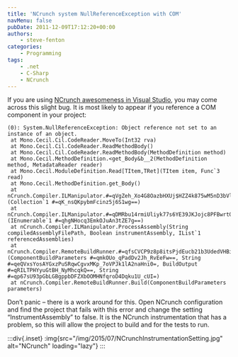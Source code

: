 ```yaml
---
title: 'NCrunch system NullReferenceException with COM'
navMenu: false
pubDate: 2011-12-09T17:12:20+00:00
authors:
    - steve-fenton
categories:
    - Programming
tags:
    - .net
    - C-Sharp
    - NCrunch
---
```


If you are using [NCrunch awesomeness in Visual Studio](/blog/2011/12/some-handy-ncrunch-tips/), you may come across this slight bug. It is most likely to appear if you reference a COM component in your project:

```
(0): System.NullReferenceException: Object reference not set to an instance of an object.
 at Mono.Cecil.Cil.CodeReader.MoveTo(Int32 rva)
 at Mono.Cecil.Cil.CodeReader.ReadMethodBody()
 at Mono.Cecil.Cil.CodeReader.ReadMethodBody(MethodDefinition method)
 at Mono.Cecil.MethodDefinition.<get_Body&b__2(MethodDefinition method, MetadataReader reader)
 at Mono.Cecil.ModuleDefinition.Read[TItem,TRet](TItem item, Func`3 read)
 at Mono.Cecil.MethodDefinition.get_Body()
 at nCrunch.Compiler.ILManipulator.#=qVgZeh_Xo4G8OazbHXUj$HZZ4k875wM5nD3bVlbELkuc=(Collection`1 #=qK_nsQKpybmFcinz5j6S1wg==)
 at nCrunch.Compiler.ILManipulator.#=qDMRbu14rmiUliyk77s6YE39JKJojc8PFBwrtQadFj6E=(IEnumerable`1 #=qhgNHocq3EmkOJuAn3tZE7g==)
 at nCrunch.Compiler.ILManipulator.ProcessAssembly(String compiledAssemblyFilePath, Boolean instrumentAssembly, IList`1 referencedAssemblies)
 at nCrunch.Compiler.RemoteBuildRunner.#=qfsCVCP9z8p8itsPjdEucb21b3UdedVHBi8gsF76Ddpw=(ComponentBuildParameters #=qmkOUo_qPadDv2Jh_RvEeFw==, String #=qeQVxsYosAYGxzPuSRqwCgvxMKp_7oVPJk1lA2naHni0=, BuildOutput #=qRILTPHYyuGtBH_NyMhcqkQ==, String #=qp67sU93pGbLGBgppbDFZXbOOMHNfqroD4Dqku1U_cUI=)
 at nCrunch.Compiler.RemoteBuildRunner.Build(ComponentBuildParameters parameters)
```

Don’t panic – there is a work around for this. Open NCrunch configuration and find the project that fails with this error and change the setting “InstrumentAssembly” to false. It is the NCrunch instrumentation that has a problem, so this will allow the project to build and for the tests to run.

:::div{.inset}
:img{src="/img/2015/07/NCrunchInstrumentationSetting.jpg" alt="NCrunch" loading="lazy"}
:::